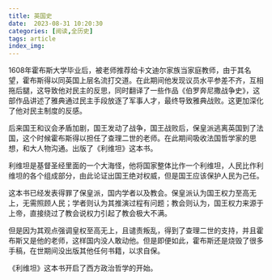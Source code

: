 ```yaml
---
title: 英国史
date:  2023-08-31 10:20:30
categories: [阅读,全历史]
tags: article
index_img: 
---
```

1608年霍布斯大学毕业后，被老师推荐给卡文迪尔家族当家庭教师，由于其名望，霍布斯得以同英国上层名流打交道。在此期间他发现议员水平参差不齐，互相拖后腿，这导致他对民主的反思，同时翻译了一些作品《伯罗奔尼撒战争史》，这部作品讲述了雅典通过民主手段放逐了军事人才，最终导致雅典战败。这更加深化了他对民主制度的反感。

后来国王和议会矛盾加剧，国王发动了战争，国王战败后，保皇派逃离英国到了法国，这个时候霍布斯得以担任了查理二世的老师。在此期间吸收法国哲学家的思想，和大人物沟通。出版了《利维坦》这本书。

利维坦是基督圣经里面的一个大海怪，他将国家整体比作一个利维坦，人民比作利维坦的各个组成部分，由此论证出国王绝对权威，但是国王应该保护人民为己任。

这本书已经发表得罪了保皇派，国内学者以及教会。保皇派认为国王权力至高无上，无需照顾人民；学者则认为其推演过程有问题；教会则认为，国王权力来源于上帝，直接绕过了教会说权力引起了教会极大不满。

但是因为其观点强调皇权至高无上，且谴责叛乱，得到了查理二世的支持，并且霍布斯又是他的老师，这样国内没人敢动他。但是即便如此，霍布斯还是烧毁了很多手稿，在世期间没出版其他任何书籍，以求自保。

《利维坦》这本书开启了西方政治哲学的开始。